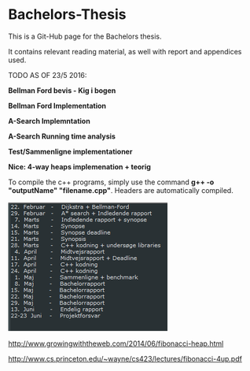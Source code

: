 # Bachelors-Thesis

This is a Git-Hub page for the Bachelors thesis.

It contains relevant reading material, as well with report and appendices used.

TODO AS OF 23/5 2016:

**Bellman Ford bevis - Kig i bogen**

**Bellman Ford Implementation**

**A-Search Implemntation**

**A-Search Running time analysis**

**Test/Sammenligne implementationer**

**Nice: 4-way heaps implemenation + teorig**

To compile the c++ programs, simply use the command **g++ -o "outputName" "filename.cpp"**. Headers are automatically compiled.
 
![alt tag](https://github.com/Pjuske/Bachelors-Thesis/blob/master/Tidsplan.png?raw=true)

http://www.growingwiththeweb.com/2014/06/fibonacci-heap.html

http://www.cs.princeton.edu/~wayne/cs423/lectures/fibonacci-4up.pdf
